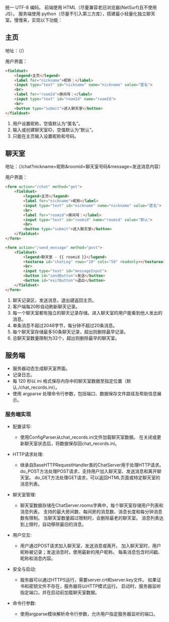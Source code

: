 统一 UTF-8 编码。
前端使用 HTML（尽量兼容老旧浏览器(NetSurf)且不使用JS）。
服务端使用 python（尽量不引入第三方库），搭建最小轻量化独立聊天室。慢慢来，实现以下功能：

## 主页

地址：（/）

用户界面：

```html
<fieldset>
    <legend>主页</legend>
    <label for="nickname">昵称：</label>
    <input type="text" id="nickname" name="nickname" value="匿名">
    <br>
    <label for="roomId">房间号：</label>
    <input type="text" id="roomId" name="roomId">
    <br>
    <button type="submit">进入聊天室</button>
</fieldset>
```

1. 用户设置昵称，空值默认为“匿名”。
2. 输入或创建聊天室ID，空值默认为“默认”。
3. 只能在主页输入设置昵称和号码。

## 聊天室

地址：（/chat?nickname=昵称&roomid=聊天室号码&message=发送消息内容）

用户界面：

```html index.html
<form action="/chat" method="get">
    <fieldset>
        <legend>主页</legend>
        <label for="nickname">昵称</label>
        <input type="text" id="nickname" name="nickname" value="匿名">
        <br>
        <label for="roomid">房间号：</label>
        <input type="text" id="roomid" name="roomid" value="默认">
        <br>
        <button type="submit">进入聊天室</button>
    </fieldset>
</form>
```

```html chat.html
<form action="/send_message" method="post">
    <fieldset>
        <legend>聊天室 - {{ roomid }}</legend>
        <textarea id="chatLog" rows="10" cols="50" readonly></textarea>
        <br>
        <input type="text" id="messageInput">
        <button id="sendButton">发送</button>
        <button id="exitButton">退出</button>
    </fieldset>
</form>
```

1. 聊天记录区，发送消息，退出键返回主页。
2. 客户端每20秒自动刷新聊天记录。
3. 每一个聊天室都有独立的聊天记录存储。进入聊天室的用户能看到他人发出的消息。
4. 单条消息不超过2048字节，每分钟不超过20条消息。
5. 每个聊天室存储最多50条聊天记录，超出则删除最早记录。
6. 总聊天室数量限制为32个，超出则删除最早的聊天室。

## 服务端

- 服务器动态生成聊天室界面。
- 记录日志。
- 每 120 秒以 ini 格式保存内存中的聊天室数据至指定位置（默认./chat_records.ini）。
- 使用 argparse 处理命令行参数，包括端口、数据保存文件路径及帮助信息展示。

### 服务端实现

- 配置读写:
  - 使用ConfigParser从chat_records.ini文件加载聊天室数据。
在关闭或更新聊天室状态后，将数据保存回chat_records.ini。

- HTTP请求处理:
  - 继承自BaseHTTPRequestHandler类的ChatServer用于处理HTTP请求。
do_POST方法处理POST请求，支持用户加入聊天室、发送消息和离开聊天室。
do_GET方法处理GET请求，可以返回HTML页面或特定聊天室的消息列表。

- 聊天室管理:
  - 聊天室数据存储在ChatServer.rooms字典中，每个聊天室存储用户列表和消息列表。
支持的最大房间数、每间房的消息数、消息长度和每分钟消息数有限制。
当聊天室数量超过限制时，会删除最老的聊天室。
消息列表达到上限时，自动移除最旧的消息。

- 用户交互:
  - 用户通过POST请求加入聊天室，发送消息或离开。
加入聊天室时，用户昵称被记录；发送消息时，使用最新的用户昵称。
每条消息包含时间戳、昵称和消息内容。

- 安全与启动:
  - 服务器可以通过HTTPS运行，需要server.crt和server.key文件。
如果证书和密钥文件不存在，服务器将以HTTP模式运行。
启动时，服务器监听指定端口，并在启动前加载聊天室数据。

- 命令行参数:
  - 使用argparse模块解析命令行参数，允许用户指定服务器监听的端口。
